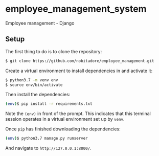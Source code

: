 # employee_management_system
Employee management - Django
## Setup

The first thing to do is to clone the repository:

```sh
$ git clone https://github.com/nobitadore/employee_management.git
```

Create a virtual environment to install dependencies in and activate it:

```sh
$ python3.7 -m venv env
$ source env/bin/activate
```

Then install the dependencies:

```sh
(env)$ pip install -r requirements.txt
```
Note the `(env)` in front of the prompt. This indicates that this terminal
session operates in a virtual environment set up by `venv`.

Once `pip` has finished downloading the dependencies:

```sh
(env)$ python3.7 manage.py runserver
```
And navigate to `http://127.0.0.1:8000/`.
